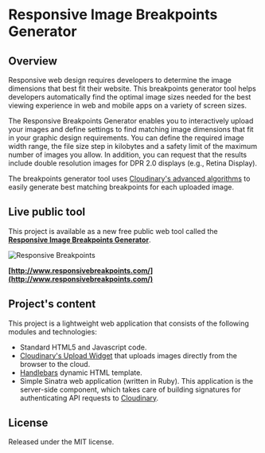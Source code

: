 # Responsive Image Breakpoints Generator

## Overview

Responsive web design requires developers to determine the image dimensions that best fit their website. This breakpoints generator tool helps developers automatically find the optimal image sizes needed for the best viewing experience in web and mobile apps on a variety of screen sizes.

The Responsive Breakpoints Generator enables you to interactively upload your images and define settings to find matching image dimensions that fit in your graphic design requirements. You can define the required image width range, the file size step in kilobytes and a safety limit of the maximum number of images you allow. In addition, you can request that the results include double resolution images for DPR 2.0 displays (e.g., Retina Display).

The breakpoints generator tool uses [Cloudinary's advanced algorithms](http://cloudinary.com) to easily generate best matching breakpoints for each uploaded image. 

## Live public tool

This project is available as a new free public web tool called the **[Responsive Image Breakpoints Generator](http://www.responsivebreakpoints.com/)**.

![Responsive Breakpoints](http://res.cloudinary.com/responsivebreakpoints/image/upload/w_200/responsive_breakpoints_logo_square.png)

**[http://www.responsivebreakpoints.com/](http://www.responsivebreakpoints.com/)**


## Project's content

This project is a lightweight web application that consists of the following modules and technologies:

 * Standard HTML5 and Javascript code.
 * [Cloudinary's Upload Widget](http://cloudinary.com/documentation/upload_widget) that uploads images directly from the browser to the cloud.
 * [Handlebars](http://handlebarsjs.com/) dynamic HTML template.
 * Simple Sinatra web application (written in Ruby). This application is the server-side component, which takes care of building signatures for authenticating API requests to [Cloudinary](http://cloudinary.com).


## License

Released under the MIT license. 



